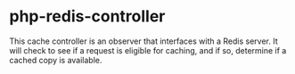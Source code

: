 php-redis-controller
====================


This cache controller is an observer that interfaces with a Redis server.  It will check to see if a request is eligible for caching, and if so, determine if a cached copy is available.
